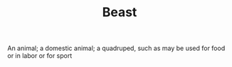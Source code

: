 ---
title: Beast
letter: B
permalink: "/definitions/bld-beast.html"
body: An animal; a domestic animal; a quadruped, such as may be used for food or in
  labor or for sport
published_at: '2018-07-07'
source: Black's Law Dictionary 2nd Ed (1910)
layout: post
---